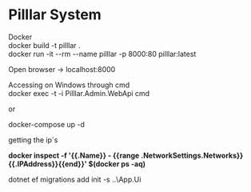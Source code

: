 # Pilllar System

Docker <br>
docker build -t pilllar .<br>
docker run -it --rm --name pilllar -p 8000:80 pilllar:latest<br>

Open browser -> localhost:8000

Accessing on Windows through cmd<br>
docker exec -t -i Pilllar.Admin.WebApi cmd

or 

docker-compose up -d

<p>
getting the ip´s
<p>
<b>docker inspect -f '{{.Name}} - {{range .NetworkSettings.Networks}}{{.IPAddress}}{{end}}' $(docker ps -aq)</b>


<p>
dotnet ef migrations add init -s ..\App.Ui
